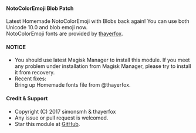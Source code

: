 #### NotoColorEmoji Blob Patch

Latest Homemade NotoColorEmoji with Blobs back again! You can use both Unicode 10.0 and blob emoji now.  
NotoColorEmoji fonts are provided by [thayerfox](https://github.com/thayerfox).

#### NOTICE

* You should use latest Magisk Manager to install this module. If you meet any problem under installation from Magisk Manager, please try to install it from recovery.
* Recent fixes:  
Bring up Homemade fonts file from @thayerfox.

#### Credit & Support

* Copyright (C) 2017 simonsmh & thayerfox
* Any issue or pull request is welcomed.
* Star this module at [GitHub](https://github.com/Magisk-Modules-Repo/magisk-notocoloremoji-replacer).
